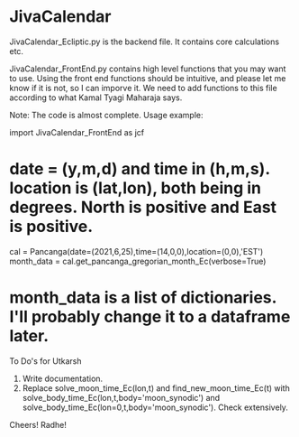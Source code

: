# JivaCalendar

JivaCalendar_Ecliptic.py is the backend file. It contains core calculations etc.

JivaCalendar_FrontEnd.py contains high level functions that you may want to use. Using the front end functions should be intuitive, 
and please let me know if it is not, so I can imporve it. We need to add functions to this file according to what Kamal Tyagi Maharaja says.

Note: The code is almost complete. Usage example:


import JivaCalendar_FrontEnd as jcf
# date = (y,m,d) and time in (h,m,s). location is (lat,lon), both being in degrees. North is positive and East is positive.
cal = Pancanga(date=(2021,6,25),time=(14,0,0),location=(0,0),'EST')
month_data = cal.get_pancanga_gregorian_month_Ec(verbose=True)
# month_data is a list of dictionaries. I'll probably change it to a dataframe later. 



To Do's for Utkarsh

1. Write documentation.
2. Replace solve_moon_time_Ec(lon,t) and find_new_moon_time_Ec(t) with solve_body_time_Ec(lon,t,body='moon_synodic') and solve_body_time_Ec(lon=0,t,body='moon_synodic'). Check extensively.

Cheers! Radhe!
